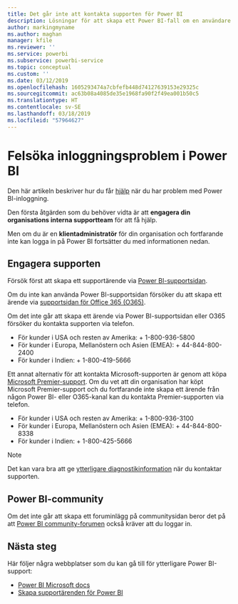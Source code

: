 ```yaml
---
title: Det går inte att kontakta supporten för Power BI
description: Lösningar för att skapa ett Power BI-fall om en användare inte kan logga in
author: markingmyname
ms.author: maghan
manager: kfile
ms.reviewer: ''
ms.service: powerbi
ms.subservice: powerbi-service
ms.topic: conceptual
ms.custom: ''
ms.date: 03/12/2019
ms.openlocfilehash: 1605293474a7cbfefb448d74127639153e29325c
ms.sourcegitcommit: ac63b08a4085de35e1968fa90f2f49ea001b50c5
ms.translationtype: HT
ms.contentlocale: sv-SE
ms.lasthandoff: 03/18/2019
ms.locfileid: "57964627"
---
```

# <a name="troubleshooting-sign-in-issues-for-power-bi"></a>Felsöka inloggningsproblem i Power BI

Den här artikeln beskriver hur du får [hjälp](https://powerbi.microsoft.com/support/) när du har problem med Power BI-inloggning.

Den första åtgärden som du behöver vidta är att **engagera din organisations interna supportteam** för att få hjälp.

Men om du är en **klientadministratör** för din organisation och fortfarande inte kan logga in på Power BI fortsätter du med informationen nedan.

## <a name="engage-the-support-team"></a>Engagera supporten

Försök först att skapa ett supportärende via [Power BI-supportsidan](https://powerbi.microsoft.com/en-us/support/).

Om du inte kan använda Power BI-supportsidan försöker du att skapa ett ärende via [supportsidan för Office 365 (O365)](https://support.office.com/home/contact).

Om det inte går att skapa ett ärende via Power BI-supportsidan eller O365 försöker du kontakta supporten via telefon.

* För kunder i USA och resten av Amerika: + 1-800-936-5800
* För kunder i Europa, Mellanöstern och Asien (EMEA): + 44-844-800-2400
* För kunder i Indien: + 1-800-419-5666

Ett annat alternativ för att kontakta Microsoft-supporten är genom att köpa [Microsoft Premier-support](https://support.microsoft.com/premier). Om du vet att din organisation har köpt Microsoft Premier-support och du fortfarande inte skapa ett ärende från någon Power BI- eller O365-kanal kan du kontakta Premier-supporten via telefon.

* För kunder i USA och resten av Amerika: + 1-800-936-3100
* För kunder i Europa, Mellanöstern och Asien (EMEA): + 44-844-800-8338
* För kunder i Indien: + 1-800-425-5666

> [!Note]
> Det kan vara bra att ge [ytterligare diagnostikinformation](service-admin-capturing-additional-diagnostic-information-for-power-bi.md) när du kontaktar supporten.

## <a name="power-bi-community"></a>Power BI-community

Om det inte går att skapa ett foruminlägg på communitysidan beror det på att [Power BI community-forumen](https://community.powerbi.com/) också kräver att du loggar in.

## <a name="next-steps"></a>Nästa steg

Här följer några webbplatser som du kan gå till för ytterligare Power BI-support:

* [Power BI Microsoft docs](https://docs.microsoft.com/power-bi/)
* [Skapa supportärenden för Power BI](https://blogs.msdn.microsoft.com/charles_sterling/2017/12/01/creating-power-bi-support-cases/)